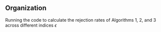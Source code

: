 ## Organization
Running the code to calculate the rejection rates of Algorithms 1, 2, and 3 across different indices $\epsilon$
